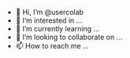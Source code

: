 - 👋 Hi, I’m @usercolab
- 👀 I’m interested in ...
- 🌱 I’m currently learning ...
- 💞️ I’m looking to collaborate on ...
- 📫 How to reach me ...

<!---
usercolab/usercolab is a ✨ special ✨ repository because its `README.md` (this file) appears on your GitHub profile.
You can click the Preview link to take a look at your changes.
--->
